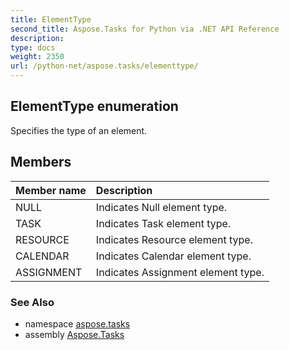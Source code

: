 ```yaml
---
title: ElementType
second_title: Aspose.Tasks for Python via .NET API Reference
description: 
type: docs
weight: 2350
url: /python-net/aspose.tasks/elementtype/
---
```


## ElementType enumeration

Specifies the type of an element.

## Members
| Member name | Description |
| :- | :- |
|NULL|Indicates Null element type.|
|TASK|Indicates Task element type.|
|RESOURCE|Indicates Resource element type.|
|CALENDAR|Indicates Calendar element type.|
|ASSIGNMENT|Indicates Assignment element type.|

### See Also

* namespace [aspose.tasks](/tasks/python-net/aspose.tasks/)
* assembly [Aspose.Tasks](/tasks/python-net/)

